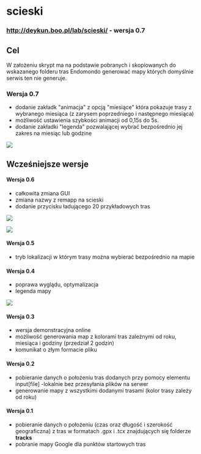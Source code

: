 # scieski

### http://deykun.boo.pl/lab/scieski/ - **wersja 0.7**

## Cel
W założeniu skrypt ma na podstawie pobranych i skopiowanych do wskazanego folderu tras Endomondo generować mapy których domyślnie serwis ten nie generuje.

### Wersja 0.7
- dodanie zakładk "animacja" z opcją "miesiące" która pokazuje trasy z wybranego miesiąca (z zarysem poprzedniego i następnego miesiąca)
- możliwość ustawienia szybkości animacji od 0,15s do 5s.
- dodanie zakładki "legenda" pozwalającej wybrać bezpośrednio jej zakres na miesiąc lub godzine

![](http://deykun.boo.pl/lab/ilustracje/scieski/0.7/animacja.gif)

## Wcześniejsze wersje

#### Wersja 0.6
- całkowita zmiana GUI
- zmiana nazwy z remapp na scieski
- dodanie przycisku ładującego 20 przykładowych tras

![](http://deykun.boo.pl/lab/ilustracje/scieski/0.6/legenda.gif)

![](http://deykun.boo.pl/lab/ilustracje/scieski/0.6/finder.gif)

#### Wersja 0.5
- tryb lokalizacji w którym trasy można wybierać bezpośrednio na mapie

#### Wersja 0.4
- poprawa wyglądu, optymalizacja
- legenda mapy

![](http://deykun.boo.pl/lab/remapp/log/04/trasy.gif)

#### Wersja 0.3
- wersja demonstracyjna online
- możliwość generowania map z kolorami tras zależnymi od roku, miesiąca i godziny (przedział 2 godzin)
- komunikat o złym formacie pliku

#### Wersja 0.2
- pobieranie danych o położeniu tras dodanych przy pomocy elementu input[file] -lokalnie bez przesyłania plików na serwer
- generowanie mapy z wszystkimi dodanymi trasami (kolor trasy zależy od roku)

#### Wersja 0.1
- pobieranie danych o położeniu (czas oraz długość i szerokość geograficzna) z tras w formatach .gpx i .tcx znajdujących się folderze **tracks**
- pobranie mapy Google dla punktów startowych tras
